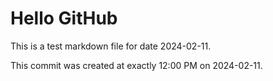 # Hello GitHub
This is a test markdown file for date 2024-02-11.

This commit was created at exactly 12:00 PM on 2024-02-11.
